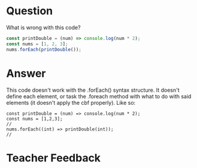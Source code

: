 # Question

What is wrong with this code?

```js
const printDouble = (num) => console.log(num * 2);
const nums = [1, 2, 3];
nums.forEach(printDouble());
```

# Answer

This code doesn't work with the .forEach() syntax structure. It doesn't define each element, or task the .foreach method with what to do with said elements (it doesn't apply the cbf properly). Like so:

```
const printDouble = (num) => console.log(num * 2);
const nums = [1,2,3];
//
nums.forEach((int) => printDouble(int));
//
```

# Teacher Feedback
